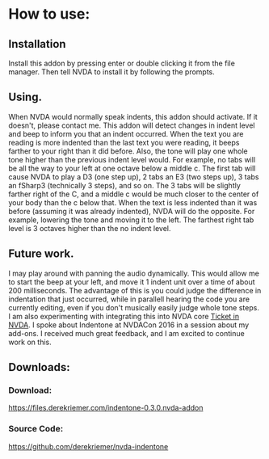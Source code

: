 
# How to use:

## Installation

Install this addon by pressing enter or double clicking it from the file manager. Then tell NVDA to install it by following the prompts.

## Using.

When NVDA  would normally speak indents, this addon should activate. If it doesn't, please contact me.
This addon will detect changes in indent level and beep to inform you that an indent occurred. When the text you are reading is more indented than the last text you were reading, it beeps farther to your right than it did before.
Also, the tone will play one whole tone higher  than the previous indent level would. For example, no tabs will be all the way to your left at one octave below a middle c. The first tab will cause NVDA to play a D3 (one step up), 2 tabs an E3 (two steps up), 3 tabs an fSharp3 (technically 3 steps), and so on.
The 3 tabs will be slightly farther right of the C, and a middle c would be much closer to the center of your body than the c below that.
When the text is less indented than it was before (assuming it was already indented), NVDA will do the opposite. For example, lowering the tone and moving it to the left. The farthest right tab level is 3 octaves higher than the no indent level.


## Future work.

I may play around with panning the audio dynamically. This would allow me to start the beep at your left, and move it 1 indent unit over a time of about 200 milliseconds. The advantage of this is you could judge the difference in indentation that just occurred, while in parallell hearing the code you are currently editing, even if you don't musically easily judge whole tone steps. 
I am also  experimenting with integrating this into NVDA core [Ticket in NVDA](https://github.com/nvaccess/nvda/issues/5906). I spoke about Indentone at NVDACon 2016 in a session about my add-ons. I received much great feedback, and I am excited to continue work on this. 
## Downloads:
### Download:
https://files.derekriemer.com/indentone-0.3.0.nvda-addon
### Source Code:
https://github.com/derekriemer/nvda-indentone